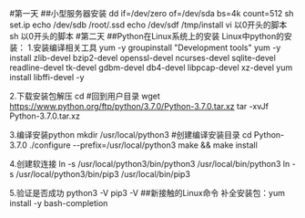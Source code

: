 #第一天
##小型服务器安装
dd if=/dev/zero of=/dev/sda bs=4k count=512 
              sh set.ip
              echo /dev/sdb /root/.ssd
              echo /dev/sdf /tmp/install
              vi 以0开头的脚本
              sh 以0开头的脚本
#第二天
##Python在Linux系统上的安装
Linux中python的安装：
1.安装编译相关工具
yum -y groupinstall "Development tools"
yum -y install zlib-devel bzip2-devel openssl-devel ncurses-devel sqlite-devel readline-devel tk-devel gdbm-devel db4-devel libpcap-devel xz-devel
yum install libffi-devel -y

2.下载安装包解压
cd #回到用户目录
wget https://www.python.org/ftp/python/3.7.0/Python-3.7.0.tar.xz
tar -xvJf  Python-3.7.0.tar.xz

3.编译安装python
mkdir /usr/local/python3 #创建编译安装目录
cd Python-3.7.0
./configure --prefix=/usr/local/python3
make && make install

4.创建软连接
ln -s /usr/local/python3/bin/python3 /usr/local/bin/python3
ln -s /usr/local/python3/bin/pip3 /usr/local/bin/pip3

5.验证是否成功
python3 -V
pip3 -V
##新接触的Linux命令
补全安装包：yum install -y bash-completion
